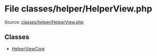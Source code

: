 File classes/helper/HelperView.php
=========

Source: [classes/helper/HelperView.php](https://github.com/PrestaShop/PrestaShop/blob/1.5.6.2/classes/helper/HelperView.php)


Classes
-------

* [HelperViewCore](class.HelperViewCore.md)

